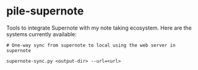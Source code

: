 # pile-supernote

Tools to integrate Supernote with my note taking ecosystem. Here are the systems
currently available:

```shell
# One-way sync from supernote to local using the web server in supernote

supernote-sync.py <output-dir> --url=<url>

